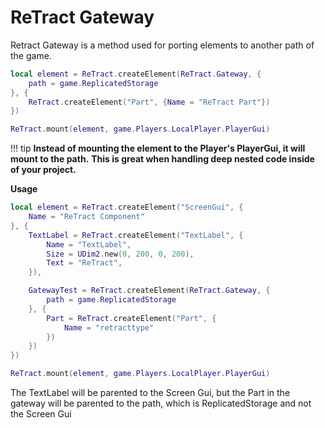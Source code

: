 # ReTract Gateway

Retract Gateway is a method used for porting elements to another path of the game.

```lua
local element = ReTract.createElement(ReTract.Gateway, {
    path = game.ReplicatedStorage
}, {
    ReTract.createElement("Part", {Name = "ReTract Part"})
})

ReTract.mount(element, game.Players.LocalPlayer.PlayerGui)
```

!!! tip
    **Instead of mounting the element to the Player's PlayerGui, it will mount to the path.**
    **This is great when handling deep nested code inside of your project.**

**Usage**

```lua
local element = ReTract.createElement("ScreenGui", {
    Name = "ReTract Component"
}, {
    TextLabel = ReTract.createElement("TextLabel", {
        Name = "TextLabel",
        Size = UDim2.new(0, 200, 0, 200),
        Text = "ReTract",
    }),

    GatewayTest = ReTract.createElement(ReTract.Gateway, {
        path = game.ReplicatedStorage
    }, {
        Part = ReTract.createElement("Part", {
            Name = "retracttype"
        })
    })
})

ReTract.mount(element, game.Players.LocalPlayer.PlayerGui)
```

The TextLabel will be parented to the Screen Gui, but the Part in the gateway will be parented to the path, which is ReplicatedStorage and not the Screen Gui